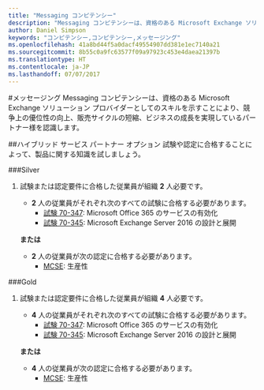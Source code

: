 ```yaml
---
title: "Messaging コンピテンシー"
description: "Messaging コンピテンシーは、資格のある Microsoft Exchange ソリューション プロバイダーとしてのスキルを示すことにより、競争上の優位性の向上、販売サイクルの短縮、ビジネスの成長を実現しているパートナー様を認識します。"
author: Daniel Simpson
keywords: "コンピテンシー,コンピテンシー,メッセージング"
ms.openlocfilehash: 41a8bd44f5a0dacf49554907dd381e1ec7140a21
ms.sourcegitcommit: 8b55c0a9fc63577f09a97923c453e4daea21397b
ms.translationtype: HT
ms.contentlocale: ja-JP
ms.lasthandoff: 07/07/2017
---
```

#<a name="messaging"></a>メッセージング
Messaging コンピテンシーは、資格のある Microsoft Exchange ソリューション プロバイダーとしてのスキルを示すことにより、競争上の優位性の向上、販売サイクルの短縮、ビジネスの成長を実現しているパートナー様を認識します。

##<a name="hybrid-services-partner-option"></a>ハイブリッド サービス パートナー オプション
試験や認定に合格することによって、製品に関する知識を試しましょう。

###<a name="silver"></a>Silver
1. 試験または認定要件に合格した従業員が組織 **2** 人必要です。
    
    - **2** 人の従業員がそれぞれ次のすべての試験に合格する必要があります。
        - [試験 70-347](https://www.microsoft.com/en-us/learning/exam-70-347.aspx): Microsoft Office 365 のサービスの有効化
        - [試験 70-345](https://www.microsoft.com/en-us/learning/exam-70-345.aspx): Microsoft Exchange Server 2016 の設計と展開

    **または**

     - **2** 人の従業員が次の認定に合格する必要があります。
        - [MCSE](https://www.microsoft.com/en-us/learning/mcse-productivity-certification.aspx): 生産性

###<a name="gold"></a>Gold
1. 試験または認定要件に合格した従業員が組織 **4** 人必要です。

    - **4** 人の従業員がそれぞれ次のすべての試験に合格する必要があります。
        - [試験 70-347](https://www.microsoft.com/en-us/learning/exam-70-347.aspx): Microsoft Office 365 のサービスの有効化
        - [試験 70-345](https://www.microsoft.com/en-us/learning/exam-70-345.aspx): Microsoft Exchange Server 2016 の設計と展開

    **または**

    - **4** 人の従業員が次の認定に合格する必要があります。
        - [MCSE](https://www.microsoft.com/en-us/learning/mcse-productivity-certification.aspx): 生産性


